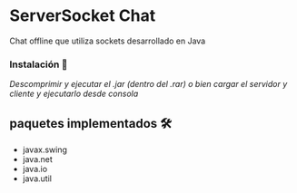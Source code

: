 # ServerSocket Chat

Chat offline que utiliza sockets desarrollado en Java

### Instalación 🔧

_Descomprimir y ejecutar el .jar (dentro del .rar) o bien cargar el servidor y cliente y ejecutarlo desde consola_

## paquetes implementados 🛠️

* javax.swing
* java.net
* java.io
* java.util
